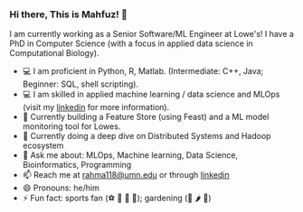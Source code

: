 ### Hi there, This is Mahfuz! 👋
I am currently working as a Senior Software/ML Engineer at Lowe's! I have a PhD in Computer Science (with a focus in applied data science in Computational Biology). 
- :computer: I am proficient in Python, R, Matlab. (Intermediate: C++, Java; Beginner: SQL, shell scripting).
- :computer: I am skilled in applied machine learning / data science and MLOps (visit my [linkedin](https://www.linkedin.com/in/mahfuzur-rahman-ahm/) for more information).
- 🔭 Currently building a Feature Store (using Feast) and a ML model monitoring tool for Lowes.
- 🌱 Currently doing a deep dive on Distributed Systems and Hadoop ecosystem
- 💬 Ask me about: MLOps, Machine learning, Data Science, Bioinformatics, Programming 
- 📫 Reach me at rahma118@umn.edu or through [linkedin](https://www.linkedin.com/in/mahfuzur-rahman-ahm/)
- 😄 Pronouns: he/him
- ⚡ Fun fact: sports fan (:soccer: :football: :basketball: :tennis:); gardening (:leafy_green: :hot_pepper: :tomato:)

<!--
**mahfuz05062/mahfuz05062** is a ✨ _special_ ✨ repository because its `README.md` (this file) appears on your GitHub profile.

Here are some ideas to get you started:

- 🔭 I’m currently working on ...
- 🌱 I’m currently learning ...
- 👯 I’m looking to collaborate on ...
- 🤔 I’m looking for help with ...
- 💬 Ask me about ...
- 📫 How to reach me: ...
- 😄 Pronouns: ...
- ⚡ Fun fact: ...

- Help: https://guides.github.com/pdfs/markdown-cheatsheet-online.pdf
- https://github.com/ikatyang/emoji-cheat-sheet/blob/master/README.md
- https://github.com/chienleow
-->

